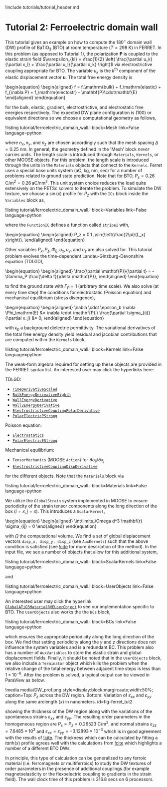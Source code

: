 !include tutorials/tutorial_header.md

# Tutorial 2: Ferroelectric domain wall

This tutorial gives an example on how to compute the $180^\circ$ domain wall (DW) profile of $\mathrm{BaTiO}_3$ (BTO) at room temperature ($T = 298$ K) in FERRET. In this problem (as opposed to Tutorial 1), the polarization $\mathbf{P}$ is coupled to the elastic strain field $\varepsilon_{kl} = \frac{1}{2} \left( \frac{\partial u_k}{\partial x_l} + \frac{\partial u_l}{\partial x_k} \right)$ via electrostrictive coupling appropriate for BTO. The variable $u_k$ is the $k^\mathrm{th}$ component of the elastic displacement vector $\mathbf{u}$. The total free energy density is

\begin{equation}
  \begin{aligned}
    f = f_\mathrm{bulk} + f_\mathrm{elastic} + f_{\nabla P} + f_\mathrm{electostr} - \mathbf{P}\cdot\mathbf{E}
  \end{aligned}
\end{equation}

for the bulk, elastic, gradient, electrostrictive, and electrostatic free energies respectively. The expected DW plane configuration is (100) or equivalent directions so we choose a computational geometry as follows,

!listing tutorial/ferroelectric_domain_wall.i
         block=Mesh
         link=False
         language=python

where $n_x, n_y,$ and $n_z$ are chosen accordingly such that the mesh spacing $\Delta = 0.25$ nm. In general, the geometry defined in the 'Mesh' block *never* carries units. The length scale is introduced through `Materials`, `Kernels`, or other MOOSE objects. For this problem, the length scale is introduced through the units in the `Materials` objects that connect to the `Kernels`. Ferret uses a special base units system (aC, kg, nm, sec) for a number of problems related to ground state prediction. Note that for BTO, $P_s = 0.26\,\mathrm{C}/\mathrm{m}^2 = 0.26 \,\mathrm{aC}/\mathrm{nm}^2$. This unit system choice reduces the load quite extensively on the PETSc solvers to iterate the problem. To simulate the DW texture, we choose a $\sin(x)$ profile for $P_z$ with the `ICs` block inside the `Variables` block as,

!listing tutorial/ferroelectric_domain_wall.i
         block=Variables
         link=False
         language=python

where the `FunctionIC` defines a function called `stripe1` with,  

\begin{equation}
  \begin{aligned}
    P_z = 0.1 \,\sin{\left(\frac{2\pi}{L_x} x\right)}.
  \end{aligned}
\end{equation}

Other variables $P_x, P_z, \Phi_\mathrm{E}, u_x, u_y$, and $u_z$ are also solved for. This tutorial problem evolves the time-dependent Landau-Ginzburg-Devonshire equation (TDLGD),

\begin{equation}
  \begin{aligned}
    \frac{\partial \mathbf{P}}{\partial t} = - \Gamma_P \frac{\delta f}{\delta \mathbf{P}},
  \end{aligned}
\end{equation}

to find the ground state with $\Gamma_P = 1$ (arbitrary time scale). We also solve (at every time step) the conditions for electrostatic (Poisson equation) and mechanical equilibrium (stress divergence),

\begin{equation}
  \begin{aligned}
    \nabla \cdot \epsilon_b \nabla \Phi_\mathrm{E} &= \nabla \cdot \mathbf{P},\\
    \frac{\partial \sigma_{ij}}{\partial x_j} &= 0,
  \end{aligned}
\end{equation}

with $\epsilon_b$ a background dielectric permittivity. The variational derivatives of the total free energy density yield residual and jacobian contributions that are computed within the `Kernels` block,

!listing tutorial/ferroelectric_domain_wall.i
         block=Kernels
         link=False
         language=python

The weak-form algebra required for setting up these objects are provided in the FERRET syntax list. An interested user may click the hyperlinks here:

TDLGD:

- [`TimeDerivativeScaled`](source/kernels/TimeDerivativeScaled.md)
- [`BulkEnergyDerivativeEighth`](source/kernels/BulkEnergyDerivativeEighth.md)
- [`WallEnergyDerivative`](source/kernels/WallEnergyDerivative.md)
- [`Wall2EnergyDerivative`](source/kernels/Wall2EnergyDerivative.md)
- [`ElectrostrictiveCouplingPolarDerivative`](source/kernels/ElectrostrictiveCouplingPolarDerivative.md)
- [`PolarElectricPStrong`](source/kernels/PolarElectricPStrong.md)

Poisson equation:

- [`Electrostatics`](source/kernels/Electrostatics.md)
- [`PolarElectricEStrong`](source/kernels/PolarElectricEStrong.md)

Mechanical equilibrium:

- `TensorMechanics` (MOOSE `Action`) for $\partial \sigma_{ij} / \partial x_j$
- [`ElectrostrictiveCouplingDispDerivative`](source/kernels/ElectrostrictiveCouplingDispDerivative.md)

for the different objects. Note that the `Materials` block via

!listing tutorial/ferroelectric_domain_wall.i
         block=Materials
         link=False
         language=python

We utilize the `GlobalStrain` system implemented in MOOSE to ensure periodicity of the strain tensor components along the long direction of the box ($i = x, j = x$). This introduces a `ScalarKernel`,

\begin{equation}
  \begin{aligned}
    \int\limits_\Omega d^3 \mathbf{r} \sigma_{ij} = 0
  \end{aligned}
\end{equation}

with $\Omega$ the computational volume. We find a set of global displacement vectors `disp_x, disp_y, disp_z` (see `AuxKernels`) such that the above condition is satisfied (see [!cite](Biswas2020) for more description of the method). In the input file, we see a number of objects that allow for this additional system,

!listing tutorial/ferroelectric_domain_wall.i
         block=ScalarKernels
         link=False
         language=python

and

!listing tutorial/ferroelectric_domain_wall.i
         block=UserObjects
         link=False
         language=python

An interested user may click the hyperlink [`GlobalATiO3MaterialRVEUserObject`](source/userobjects/GlobalATiO3MaterialRVEUserObject.md) to see our implementation specific to BTO. The `UserObjects` also works the the `BCs` block,

!listing tutorial/ferroelectric_domain_wall.i
         block=BCs
         link=False
         language=python

which ensures the appropriate periodicity along the long direction of the box. We find that setting periodicity along the $y$ and $z$ directions does not influence the system variables and is a redundant BC. This problem also has a number of `AuxVariables` to store the elastic strain and global displacement fields. Finally, it should be noted that in the `UserObjects` block, we also include a `Terminator` object which kills the problem when the relative change of the total energy between adjacent time steps is less than $1\times 10^{-6}$. After the problem is solved, a typical output can be viewed in ParaView as below.

!media media/DW_prof.png style=display:block;margin:auto;width:50%; caption=Top: $P_z$ across the DW region. Bottom: Variation of $\varepsilon_{xx}$ and $\varepsilon_{yy}$ along the same arclength ($x$) in nanometers.   id=fig-ferret_tut2

showing the thickness of the DW region along with the variations of the spontaneous strains $\varepsilon_{xx}$ and $\varepsilon_{yy}$. The resulting order parameters in the homogeneous region are $P_s = P_z = 0.26523$ $\mathrm{C}/\mathrm{m}^2$, and normal strains $\varepsilon_{zz} = 7.6485\times 10^{3}$ and $\varepsilon_{xx} = \varepsilon_{yy} = -3.12893 \times 10^{-3}$ which is in good agreement with the results of [!cite](Hlinka2006). The thickness which can be calculated by fitting a $tanh(x)$ profile agrees well with the calculations from [!cite](Marton2010) which highlights a number of a different BTO DWs.

In principle, this type of calculation can be generalized to any ferroic material (i.e. ferromagnets or multiferroics) to study the DW textures of order parameters in the presence of additional couplings (for example magnetoelasticity or the flexoelectric coupling to gradients in the strain field). The wall clock time of this problem is 316.8 secs on 6 processors.
